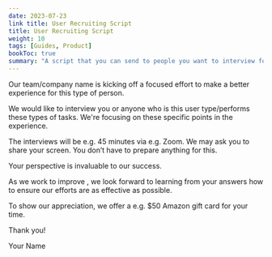 ```yaml
---
date: 2023-07-23
link title: User Recruiting Script
title: User Recruiting Script
weight: 10
tags: [Guides, Product]
bookToc: true
summary: "A script that you can send to people you want to interview for your research."
---
```


Our team/company name is kicking off a focused effort to make a better experience for this type of person.

We would like to interview you or anyone who is this user type/performs these types of tasks. We're focusing on these specific points in the experience.

The interviews will be e.g. 45 minutes via e.g. Zoom. We may ask you to share your screen. You don’t have to prepare anything for this.

Your perspective is invaluable to our success.

As we work to improve , we look forward to learning from your answers how to ensure our efforts are as effective as possible.

To show our appreciation, we offer a e.g. $50 Amazon gift card for your time.

Thank you!

Your Name